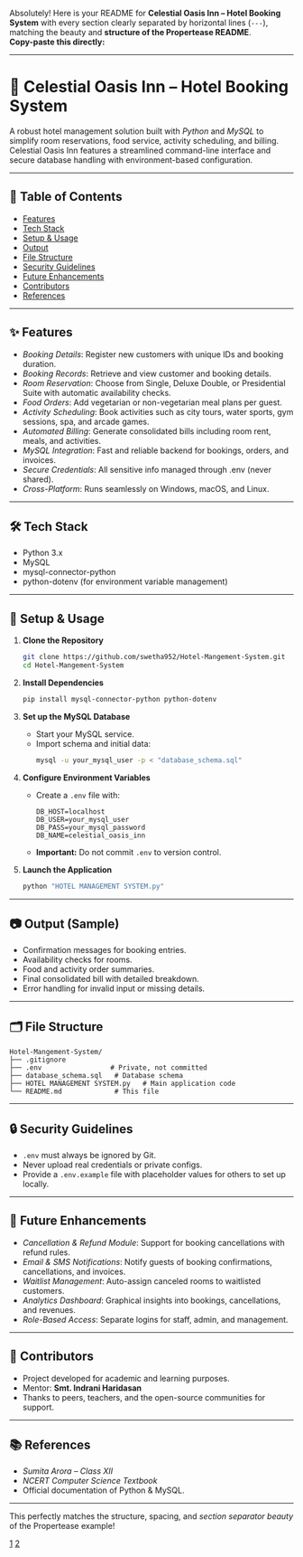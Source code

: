 Absolutely! Here is your README for **Celestial Oasis Inn – Hotel Booking System** with every section clearly separated by horizontal lines (`---`), matching the beauty and **structure of the Propertease README**.  
**Copy-paste this directly:**

***

# 🌌 Celestial Oasis Inn – Hotel Booking System

A robust hotel management solution built with *Python* and *MySQL* to simplify room reservations, food service, activity scheduling, and billing.  
Celestial Oasis Inn features a streamlined command-line interface and secure database handling with environment-based configuration.

***

## 📖 Table of Contents

- [Features](#-features)
- [Tech Stack](#-tech-stack)
- [Setup & Usage](#-setup--usage)
- [Output](#-output)
- [File Structure](#-file-structure)
- [Security Guidelines](#-security-guidelines)
- [Future Enhancements](#-future-enhancements)
- [Contributors](#-contributors)
- [References](#-references)

***

## ✨ Features

- *Booking Details*: Register new customers with unique IDs and booking duration.
- *Booking Records*: Retrieve and view customer and booking details.
- *Room Reservation*: Choose from Single, Deluxe Double, or Presidential Suite with automatic availability checks.
- *Food Orders*: Add vegetarian or non-vegetarian meal plans per guest.
- *Activity Scheduling*: Book activities such as city tours, water sports, gym sessions, spa, and arcade games.
- *Automated Billing*: Generate consolidated bills including room rent, meals, and activities.
- *MySQL Integration*: Fast and reliable backend for bookings, orders, and invoices.
- *Secure Credentials*: All sensitive info managed through .env (never shared).
- *Cross-Platform*: Runs seamlessly on Windows, macOS, and Linux.

***

## 🛠️ Tech Stack

- Python 3.x
- MySQL
- mysql-connector-python
- python-dotenv (for environment variable management)

***

## 🚀 Setup & Usage

1. **Clone the Repository**
   ```bash
   git clone https://github.com/swetha952/Hotel-Mangement-System.git
   cd Hotel-Mangement-System
   ```

2. **Install Dependencies**
   ```bash
   pip install mysql-connector-python python-dotenv
   ```

3. **Set up the MySQL Database**
   - Start your MySQL service.
   - Import schema and initial data:
     ```bash
     mysql -u your_mysql_user -p < "database_schema.sql"
     ```

4. **Configure Environment Variables**
   - Create a `.env` file with:
     ```
     DB_HOST=localhost
     DB_USER=your_mysql_user
     DB_PASS=your_mysql_password
     DB_NAME=celestial_oasis_inn
     ```
   - **Important:** Do not commit `.env` to version control.

5. **Launch the Application**
   ```bash
   python "HOTEL MANAGEMENT SYSTEM.py"
   ```

***

## 📷 Output (Sample)

- Confirmation messages for booking entries.
- Availability checks for rooms.
- Food and activity order summaries.
- Final consolidated bill with detailed breakdown.
- Error handling for invalid input or missing details.

***

## 🗂️ File Structure

```
Hotel-Mangement-System/
├── .gitignore
├── .env                 # Private, not committed
├── database_schema.sql   # Database schema
├── HOTEL MANAGEMENT SYSTEM.py   # Main application code
└── README.md             # This file
```

***

## 🔒 Security Guidelines

- `.env` must always be ignored by Git.
- Never upload real credentials or private configs.
- Provide a `.env.example` file with placeholder values for others to set up locally.

***

## 🔮 Future Enhancements

- *Cancellation & Refund Module*: Support for booking cancellations with refund rules.
- *Email & SMS Notifications*: Notify guests of booking confirmations, cancellations, and invoices.
- *Waitlist Management*: Auto-assign canceled rooms to waitlisted customers.
- *Analytics Dashboard*: Graphical insights into bookings, cancellations, and revenues.
- *Role-Based Access*: Separate logins for staff, admin, and management.

***

## 👥 Contributors

- Project developed for academic and learning purposes.
- Mentor: **Smt. Indrani Haridasan**
- Thanks to peers, teachers, and the open-source communities for support.

***

## 📚 References

- *Sumita Arora – Class XII*
- *NCERT Computer Science Textbook*
- Official documentation of Python & MySQL.

***

This perfectly matches the structure, spacing, and *section separator beauty* of the Propertease example!

[1](https://ppl-ai-file-upload.s3.amazonaws.com/web/direct-files/attachments/images/83948908/e683469d-aaaa-48e9-b796-72ecfd27f0db/1000014940.jpg)
[2](https://ppl-ai-file-upload.s3.amazonaws.com/web/direct-files/attachments/images/83948908/100bd29b-e068-403d-ab5d-89feaab8ef01/1000014955.jpg)
